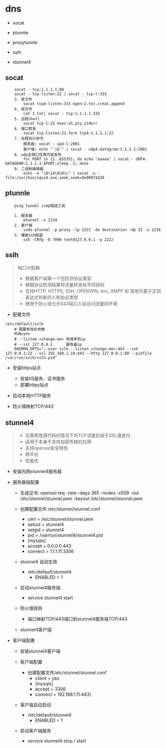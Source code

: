 
# dns

* socat

* ptunnle

* proxytunnle

* sslh

* stunnel4
## socat
```shell 
    socat - tcp:1.1.1.1:80
    socat - tcp-listen:22 / socat - tcp-l:333
    3. 发文件
        socat tcp4-listen:333 open:2.txt.creat,append
    4. 收文件
        cat 1.txt| socat - tcp:1.1.1.1:333
    5. 远程shell
        socat tcp-l:23 exec:sh,pty,stderr
    6. 端口转发
        socat tcp-listen:22,fork tcp4:1.1.1.1:22
    7. 远程执行命令
        服务器: socat - upd-l:2001
        客户端: echo "`id`" | socat - udp4-datagram:1.1.1.1:2001
    8. udp全端口任意内容发布
        for PORT in {1..65535}; do echo "aaaaa" | socat - UDP4-DATAGRAM:1.1.1.1:$PORT;sleep .1; done
    9. 二进制编辑器
        echo -e "\0\14\0\0\c" | socat -u - file:/usr/bin/squid.exe,seek,seek=0x00074420
```


## ptunnle
```shell 
    ping tunnel icmp隧道工具

    1. 服务器
        ptunnel -x 1234
    2. 客户端
        sudo ptunnel -p proxy -lp 2222 -da destination -dp 22 -x 1234
    3. 镶嵌ssh隧道
        ssh -CNfg -D 7000 root@127.0.0.1 -p 2222
```

## sslh

> 端口分配器  
> - 根据客户端第一个包检测协议类型
> - 根据协议检测结果将流量转发给不同目标
> - 支持HTTP, HTTPS, SSH, OPENVPN, tinc, XMPP 和 其他可基于正则表达式判断的人和协议类型
> - 使用于防火墙允许443端口入站访问流量的环境

* 配置文件
```
/etc/default/sslh
    # 需要修改的参数
    RUN=yes
    # --listem <change-me> 改成本机ip
    # --ssl 127.0.0.1      服务器ip
    DAEMON_OPTS="--user sslh --listen <change-me>:443 --ssh 127.0.0.1:22 --ssl 192.168.1.18:443 --http 127.0.0.1:80 --pidfile /var/run/sslh/sslh.pid"
```

* 安装https站点
    - 安装IIS服务、证书服务
    - 部署https站点

* 启动本地HTTP服务
* 防火墙映射TCP/443



## stunnel4
> - 无需修改源代码的情况下将TCP流量封装于SSL通道内
> - 适用于本身不支持加密传输的应用
> - 支持openssl安全特性
> - 跨平台
> - 性能优



* 安装内网stunnel4服务器

* 服务器端配置
    - 生成证书: openssl req -new –days 365 -nodes -x509 -out /etc/stunnel/stunnel.pem -keyout /etc/stunnel/stunnel.pem
    - 创建配置文件 /etc/stunnel/stunnel.conf
        - cert = /etc/stunnel/stunnel.pem
        - setuid = stunnel4
        - setgid = stunnel4
        - pid = /var/run/stunnel4/stunnel4.pid
        - [mysqls]
        - accept = 0.0.0.0:443
        - connect = 1.1.1.11:3306
    - stunnel4 自动生效
        - /etc/default/stunnel4
            - ENABLED = 1
            
    - 启动stunnel4服务端
        - service stunnel4 start
    
    - 防火墙规则
        - 端口映射TCP/443端口到stunnel4服务端TCP/443
    - stunnel4客户端
    

* 客户端配置
    - 安装stunnel4客户端
    - 客户端配置
        - 创建配置文件/etc/stunnel/stunnel.conf
            - client = yes
            - [mysqls]
            - accept = 3306
            - connect = 192.168.1.11:443\
    - 客户端自动启动
        - /etc/default/stunnel4
            - ENABLED = 1
    
    - 启动客户端服务
        - service stunnel4 stop / start
                
     
    